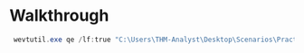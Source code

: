 # Walkthrough

```powershell
 wevtutil.exe qe /lf:true "C:\Users\THM-Analyst\Desktop\Scenarios\Practice\Filtering.evtx" /rd:false /c:1 /f:text
```

